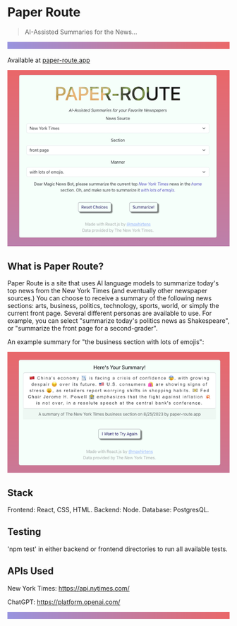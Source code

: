 # Paper Route

> AI-Assisted Summaries for the News...

![](frontend/public/images/screenshot3.png)

Available at [paper-route.app](www.paper-route.app)

![A screenshot of the home page.](frontend/public/images/screenshot1.png)

## What is Paper Route?

Paper Route is a site that uses AI language models to summarize today's top news from the New York Times (and eventually other newspaper sources.) You can choose to receive a summary of the following news sections: arts, business, politics, technology, sports, world, or simply the current front page.
Several different personas are available to use. For example, you can select "summarize today's politics news as Shakespeare", or "summarize the front page for a second-grader".

An example summary for "the business section with lots of emojis":

![A screenshot of the summary page.](frontend/public/images/screenshot2.png)

## Stack

Frontend: React, CSS, HTML.
Backend: Node.
Database: PostgresQL.

## Testing

'npm test' in either backend or frontend directories to run all available tests.

## APIs Used

New York Times: https://api.nytimes.com/

ChatGPT: https://platform.openai.com/

![](frontend/public/images/screenshot3.png)
